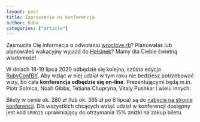```yaml
---
layout: post
title: Zaproszenie na konferencję
author: Kuba
categories: ["article"]
---
```


Zasmuciła Cię informacja o odwołaniu
[wroclove.rb](https://wrocloverb.com/)? Planowałaś lub planowałeś
wakacyjny wyjazd do [Helsinek](https://euruko2021.org/)? Mamy dla
Ciebie świetną wiadomość!

W dniach 18-19 lipca 2020 odbędzie się kolejna, szósta edycja
[RubyConfBY](https://rubyconference.by/). Aby wziąć w niej udział w
tym roku nie bedziesz potrzebować wizy, bo cała **konferencja
odbędzie się on-line**. Prezentującymi będą m.in. Piotr Solnica, Noah
Gibbs, Tetiana Chupryna, Vitaly Pushkar i wielu innych.

Bilety w cenie ok. 280 zł (lub ok. 365 zł po 6 lipca) są do [nabycia
na stronie konferencji](https://rubyconference.by/#tickets). Dla
wszystkich chcących wziąć udział w konferencji dostępny jest kod
`SRUG15` uprawniający do otrzymania 15% zniżki na zakup biletu.
